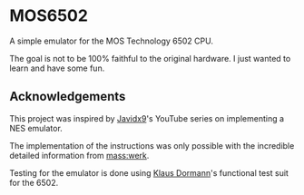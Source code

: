 # MOS6502

A simple emulator for the MOS Technology 6502 CPU.

The goal is not to be 100% faithful to the original hardware. I just wanted to learn and have some fun.

## Acknowledgements

This project was inspired by [Javidx9](https://github.com/onelonecoder)'s YouTube series on implementing a NES emulator.

The implementation of the instructions was only possible with the incredible detailed information from [mass:werk](https://www.masswerk.at/6502/).

Testing for the emulator is done using [Klaus Dormann](https://github.com/Klaus2m5)'s functional test suit for the 6502.
